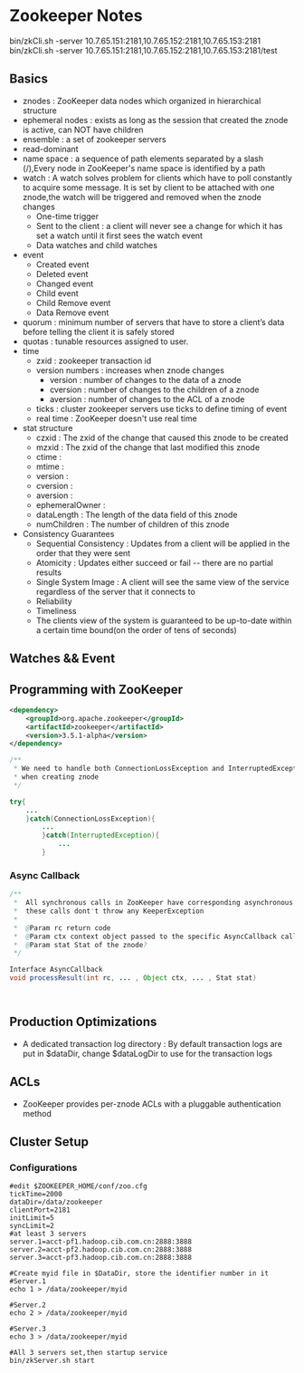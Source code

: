 # Zookeeper Notes

bin/zkCli.sh -server 10.7.65.151:2181,10.7.65.152:2181,10.7.65.153:2181
bin/zkCli.sh -server 10.7.65.151:2181,10.7.65.152:2181,10.7.65.153:2181/test

## Basics

+   znodes : ZooKeeper data nodes which organized in hierarchical structure
+   ephemeral nodes : exists as long as the session that created the znode is active, can NOT have children
+   ensemble : a set of zookeeper servers
+   read-dominant
+   name space : a sequence of path elements separated by a slash (/),Every node in ZooKeeper's name space is identified by a path
+   watch : A watch solves problem for clients which have to poll constantly to acquire some message. It is set by client to be attached with one znode,the watch will be triggered and removed when the znode changes
    *   One-time trigger
    *   Sent to the client : a client will never see a change for which it has set a watch until it first sees the watch event
    *   Data watches and child watches
+   event
    *   Created event
    *   Deleted event
    *   Changed event
    *   Child event
    *   Child Remove event
    *   Data Remove event
+   quorum : minimum number of servers that have to store a client’s data before telling the client it is safely stored
+   quotas : tunable resources assigned to user.
+   time
    *   zxid : zookeeper transaction id
    *   version numbers : increases when znode changes
        -   version : number of changes to the data of a znode
        -   cversion : number of changes to the children of a znode
        -   aversion : number of changes to the ACL of a znode
    *   ticks : cluster zookeeper servers use ticks to define timing of event
    *   real time : ZooKeeper doesn't use real time
+   stat structure
    *   czxid : The zxid of the change that caused this znode to be created
    *   mzxid : The zxid of the change that last modified this znode
    *   ctime : 
    *   mtime : 
    *   version :
    *   cversion : 
    *   aversion :
    *   ephemeralOwner : 
    *   dataLength : The length of the data field of this znode
    *   numChildren : The number of children of this znode
+   Consistency Guarantees
    *   Sequential Consistency : Updates from a client will be applied in the order that they were sent
    *   Atomicity : Updates either succeed or fail -- there are no partial results
    *   Single System Image : A client will see the same view of the service regardless of the server that it connects to
    *   Reliability
    *   Timeliness
    *   The clients view of the system is guaranteed to be up-to-date within a certain time bound(on the order of tens of seconds)

## Watches && Event



## Programming with ZooKeeper

```xml
<dependency>
    <groupId>org.apache.zookeeper</groupId>
    <artifactId>zookeeper</artifactId>
    <version>3.5.1-alpha</version>
</dependency>
```

```java
/**
 * We need to handle both ConnectionLossException and InterruptedException
 * when creating znode
 */

try{
    ...
    }catch(ConnectionLossException){
        ...
        }catch(InterruptedException){
            ...
        }
```

### Async Callback

```java
/**
 *  All synchronous calls in ZooKeeper have corresponding asynchronous calls,
 *  these calls dont't throw any KeeperException
 *
 *  @Param rc return code
 *  @Param ctx context object passed to the specific AsyncCallback call
 *  @Param stat Stat of the znode?
 */

Interface AsyncCallback
void processResult(int rc, ... , Object ctx, ... , Stat stat)




```




## Production Optimizations

+   A dedicated transaction log directory : By default transaction logs are put in $dataDir, change $dataLogDir to use for the transaction logs


## ACLs

+   ZooKeeper provides per-znode ACLs with a pluggable authentication method


## Cluster Setup

### Configurations

```shell
#edit $ZOOKEEPER_HOME/conf/zoo.cfg
tickTime=2000
dataDir=/data/zookeeper
clientPort=2181
initLimit=5
syncLimit=2
#at least 3 servers
server.1=acct-pf1.hadoop.cib.com.cn:2888:3888
server.2=acct-pf2.hadoop.cib.com.cn:2888:3888
server.3=acct-pf3.hadoop.cib.com.cn:2888:3888

#Create myid file in $DataDir, store the identifier number in it
#Server.1
echo 1 > /data/zookeeper/myid

#Server.2
echo 2 > /data/zookeeper/myid

#Server.3
echo 3 > /data/zookeeper/myid

#All 3 servers set,then startup service
bin/zkServer.sh start
```

